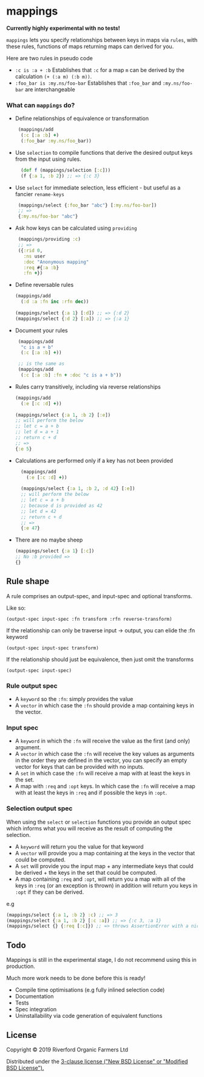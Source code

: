 # mappings

**Currently highly experimental with no tests!**

`mappings` lets you specify relationships between keys in maps via `rules`,
with these rules, functions of maps returning maps can derived for you.

Here are two rules in pseudo code 

- `:c is :a + :b` Establishes that `:c` for a map `m` can be derived by the calculation `(+ (:a m) (:b m))`.
- `:foo_bar is :my.ns/foo-bar` Establishes that `:foo_bar` and `:my.ns/foo-bar` are interchangeable

### What can `mappings` do?

- Define relationships of equivalence or transformation
  ```clojure
   (mappings/add
    (:c [:a :b] +)
    (:foo_bar :my.ns/foo_bar))
  ```

- Use `selection` to compile functions that derive the desired output keys from the input using rules.
  ```clojure
    (def f (mappings/selection [:c]))
    (f {:a 1, :b 2}) ;; => {:c 3} 
  ```
  
- Use `select` for immediate selection, less efficient - but useful as a fancier `rename-keys`
  ```clojure 
   (mappings/select {:foo_bar "abc"} [:my.ns/foo-bar])
   ;; =>
   {:my.ns/foo-bar "abc"}  
  ```
  
- Ask how keys can be calculated using `providing` 
  ```clojure 
   (mappings/providing :c)
   ;; =>
   ({:rid 0,
     :ns user
     :doc "Anonymous mapping"
     :req #{:a :b}
     :fn +}) 
  ```
  
- Define reversable rules
  ```clojure
  (mappings/add 
    (:d :a :fn inc :rfn dec))
 
  (mappings/select {:a 1} [:d]) ;; => {:d 2}
  (mappings/select {:d 2} [:a]) ;; => {:a 1}  
  ```
  
- Document your rules
  ```clojure
   (mappings/add 
    "c is a + b"
    (:c [:a :b] +))
  
   ;; is the same as
   (mappings/add 
    (:c [:a :b] :fn + :doc "c is a + b"))  
  ``` 
  
- Rules carry transitively, including via reverse relationships
  ```clojure 
  (mappings/add 
    (:e [:c :d] +))
 
  (mappings/select {:a 1, :b 2} [:e]) 
  ;; will perform the below
  ;; let c = a + b 
  ;; let d = a + 1
  ;; return c + d
  ;; => 
  {:e 5} 
  ```
- Calculations are performed only if a key has not been provided
  
   ```clojure 
     (mappings/add 
       (:e [:c :d] +))
    
     (mappings/select {:a 1, :b 2, :d 42} [:e]) 
     ;; will perform the below
     ;; let c = a + b
     ;; because d is provided as 42 
     ;; let d = 42 
     ;; return c + d
     ;; => 
     {:e 47} 
   ``` 

- There are no maybe sheep
  ```clojure
  (mappings/select {:a 1} [:c]) 
  ;; No :b provided =>
  {}
  ```

## Rule shape

A rule comprises an output-spec, and input-spec
and optional transforms.

Like so:

`(output-spec input-spec :fn transform :rfn reverse-transform)`

If the relationship can only be traverse input -> output, you can elide the :fn keyword

`(output-spec input-spec transform)`

If the relationship should just be equivalence, then just omit the transforms

`(output-spec input-spec)`


### Rule output spec

- A `keyword` so the `:fn`: simply provides the value
- A `vector` in which case the `:fn` should provide a map containing keys in the vector.

### Input spec

- A `keyword` in which the `:fn` will receive the value as the first (and only) argument.
- A `vector` in which case the `:fn` will receive the key values as arguments in the order they are defined in the vector, you can specify an empty vector for 
  keys that can be provided with no inputs.
- A `set` in which case the `:fn` will receive a map with at least the keys in the set.
- A map with `:req` and `:opt` keys. In which case the `:fn` will receive a map with at least the keys in `:req` and if possible the keys in `:opt`.


### Selection output spec

When using the `select` or `selection` functions you 
provide an output spec which informs what you will receive as the result of 
computing the selection.

- A `keyword` will return you the value for that keyword
- A `vector` will provide you a map containing at the keys in the vector that could be computed.
- A `set` will provide you the input map + any intermediate keys that could be derived + the keys in the set that could
  be computed.
- A map containing `:req` and `:opt`, will return you a map with all of the keys in `:req` (or an exception is thrown)
  in addition will return you keys in `:opt` if they can be derived.
 
e.g 

```clojure
(mappings/select {:a 1, :b 2} :c) ;; => 3 
(mappings/select {:a 1, :b 2} [:c :a]) ;; => {:c 3, :a 1}
(mappings/select {} {:req [:c]}) ;; => throws AssertionError with a nice message
```

## Todo 

Mappings is still in the experimental stage, I do not recommend using this in production. 

Much more work needs to be done before this is ready!

- Compile time optimisations (e.g fully inlined selection code)
- Documentation 
- Tests
- Spec integration
- Uninstallability via code generation of equivalent functions

## License

Copyright © 2019 Riverford Organic Farmers Ltd

Distributed under the [3-clause license ("New BSD License" or "Modified BSD License").](http://github.com/riverford/mappings/blob/master/LICENSE)